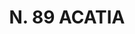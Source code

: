 ---
title: "N. 89 ACATIA"
plant-name: "N. 89"
plant-number: "089"
plant-xml: "/assets/xml/plant089.xml"
plant-img1: "/assets/img/plant089_verso.jpg"
plant-img2: "/assets/img/plant089.jpg"
plant-title: "N. 89 ACATIA"
plant-taxon-link: ""
plant-taxon-content: ""
layout: single-xml
---